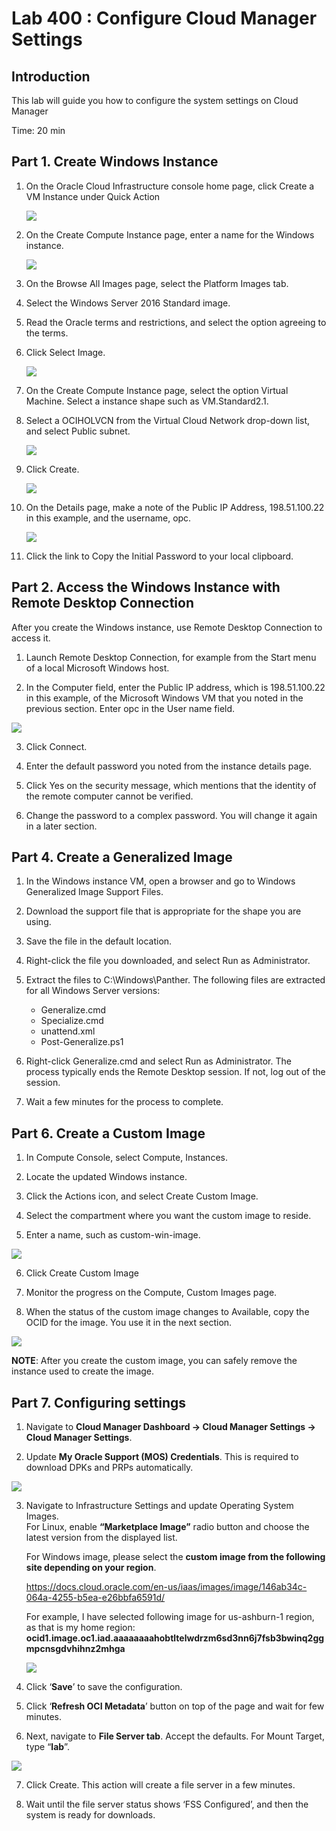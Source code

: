 # Lab 400 : Configure Cloud Manager Settings

## Introduction
This lab will guide you how to configure the system settings on Cloud Manager

Time: 20 min

## Part 1. Create Windows Instance

1. On the Oracle Cloud Infrastructure console home page, click Create a VM Instance under Quick Action

   ![](./images/vmw.png "") 

2. On the Create Compute Instance page, enter a name for the Windows instance.

    ![](./images/provwin.png "") 

3. On the Browse All Images page, select the Platform Images tab.

4. Select the Windows Server 2016 Standard image.

5. Read the Oracle terms and restrictions, and select the option agreeing to the terms.

6. Click Select Image.

    ![](./images/pwin2.png "") 

7. On the Create Compute Instance page, select the option Virtual Machine. Select a instance shape such as VM.Standard2.1.

8. Select a OCIHOLVCN from the Virtual Cloud Network drop-down list, and select Public subnet.

    ![](./images/pwin3.png "") 

9. Click Create.

    ![](./images/pwin4.png "")

10. On the Details page, make a note of the Public IP Address, 198.51.100.22 in this example, and the username, opc.

    ![](./images/pwin5.png "")

11. Click the link to Copy the Initial Password to your local clipboard.

## Part 2. Access the Windows Instance with Remote Desktop Connection

After you create the Windows instance, use Remote Desktop Connection to access it.

1. Launch Remote Desktop Connection, for example from the Start menu of a local Microsoft Windows host.

2. In the Computer field, enter the Public IP address, which is 198.51.100.22 in this example, of the Microsoft Windows VM that you noted in the previous section. Enter opc in the User name field.

![](./images/pwin6.png "")

3. Click Connect.

4. Enter the default password you noted from the instance details page.

5. Click Yes on the security message, which mentions that the identity of the remote computer cannot be verified.

6. Change the password to a complex password. You will change it again in a later section.

## Part 4. Create a Generalized Image

1. In the Windows instance VM, open a browser and go to Windows Generalized Image Support Files.

2. Download the support file that is appropriate for the shape you are using.

3. Save the file in the default location.

4. Right-click the file you downloaded, and select Run as Administrator.

5. Extract the files to C:\Windows\Panther. The following files are extracted for all Windows Server versions:

    - Generalize.cmd
    - Specialize.cmd
    - unattend.xml
    - Post-Generalize.ps1

6. Right-click Generalize.cmd and select Run as Administrator. The process typically ends the Remote Desktop session. If not, log out of the session.

7. Wait a few minutes for the process to complete.

## Part 6. Create a Custom Image

1. In Compute Console, select Compute, Instances.

2. Locate the updated Windows instance.

3. Click the Actions icon, and select Create Custom Image.

4. Select the compartment where you want the custom image to reside.

5. Enter a name, such as custom-win-image.

![](./images/pwin7.png "")

6. Click Create Custom Image

7. Monitor the progress on the Compute, Custom Images page.

8. When the status of the custom image changes to Available, copy the OCID for the image. You use it in the next section.

![](./images/pwin8.png "")

**NOTE**: After you create the custom image, you can safely remove the instance used to create the image.

## Part 7. Configuring settings

1.	Navigate to **Cloud Manager Dashboard -> Cloud Manager Settings -> Cloud Manager Settings**.

2.	Update **My Oracle Support (MOS) Credentials**.  This is required to download DPKs and PRPs automatically. 

![](./images/1.png "")

3.	Navigate to Infrastructure Settings and update Operating System Images.     
    For Linux, enable **“Marketplace Image”** radio button and choose the latest version from the displayed list.

    For Windows image, please select the **custom image from the following site depending on your region**. 

    https://docs.cloud.oracle.com/en-us/iaas/images/image/146ab34c-064a-4255-b5ea-e26bbfa6591d/

    For example, I have selected following image for us-ashburn-1 region, as that is my home region: **ocid1.image.oc1.iad.aaaaaaaahobtltelwdrzm6sd3nn6j7fsb3bwinq2ggmpcnsgdvhihnz2mhga**
 
    ![](./images/image.png "")

4.	Click ‘**Save**’ to save the configuration. 

5.	Click ‘**Refresh OCI Metadata**’ button on top of the page and wait for few minutes.

6.	Next, navigate to **File Server tab**.  Accept the defaults.   For Mount Target, type “**lab**”.

![](./images/3.png "")

7.	Click Create.  This action will create a file server in a few minutes. 

8.	Wait until the file server status shows ‘FSS Configured’, and then the system is ready for downloads. 




